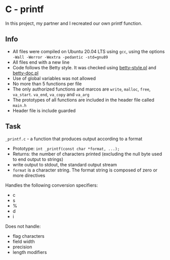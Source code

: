 # C - printf

In this project, my partner and I recreated our own printf function.

## Info

- All files were compiled on Ubuntu 20.04 LTS using `gcc`, using the options `-Wall -Werror -Wextra -pedantic -std=gnu89`
- All files end with a new line
- Code follows the Betty style. It was checked using [betty-style.pl](https://github.com/holbertonschool/Betty/blob/master/betty-style.pl) and [betty-doc.pl](https://github.com/holbertonschool/Betty/blob/master/betty-doc.pl)
- Use of global variables was not allowed
- No more than 5 functions per file
- The only authorized functions and marcos are `write`, `malloc`, `free`, `va_start`. `va_end`, `va_copy` and `va_arg`
- The prototypes of all functions are included in the header file called `main.h`
- Header file is include guarded

## Task

`_printf.c` - a function that produces output according to a format

- Prototype: `int _printf(const char *format, ...);`
- Returns: the number of characters printed (excluding the null byte used to end output to strings)
- write output to stdout, the standard output stream
- `format` is a character string. The format string is composed of zero or more directives

Handles the following conversion specifiers:

- c
- s
- %
- d
- i

Does not handle:

- flag characters
- field width
- precision
- length modifiers

